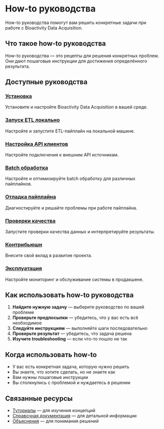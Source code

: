# How-to руководства

How-to руководства помогут вам решить конкретные задачи при работе с Bioactivity Data Acquisition.

## Что такое how-to руководства

How-to руководства — это рецепты для решения конкретных проблем. Они дают пошаговые инструкции для достижения определённого результата.

## Доступные руководства

### [Установка](installation.md)
Установите и настройте Bioactivity Data Acquisition в вашей среде.

### [Запуск ETL локально](run-etl-locally.md)
Настройте и запустите ETL-пайплайн на локальной машине.

### [Настройка API клиентов](configure-api-clients.md)
Настройте подключения к внешним API источникам.

### [Batch обработка](batch-processing.md)
Настройте и оптимизируйте batch обработку для различных пайплайнов.

### [Отладка пайплайна](debug-pipeline.md)
Диагностируйте и решайте проблемы при работе пайплайна.

### [Проверки качества](run-quality-checks.md)
Запустите проверки качества данных и интерпретируйте результаты.

### [Контрибьюшн](contribute.md)
Внесите свой вклад в развитие проекта.

### [Эксплуатация](operations.md)
Настройте мониторинг и обслуживание системы в продакшене.

## Как использовать how-to руководства

1. **Найдите нужную задачу** — выберите руководство по вашей проблеме
2. **Проверьте предпосылки** — убедитесь, что у вас есть всё необходимое
3. **Следуйте инструкциям** — выполняйте шаги последовательно
4. **Проверьте результат** — убедитесь, что задача решена
5. **Изучите troubleshooting** — если что-то пошло не так

## Когда использовать how-to

- У вас есть конкретная задача, которую нужно решить
- Вы знаете, что хотите сделать, но не знаете как
- Вам нужны пошаговые инструкции
- Вы столкнулись с проблемой и нуждаетесь в решении

## Связанные ресурсы

- [Туториалы](../tutorials/index.md) — для изучения концепций
- [Справочная документация](../reference/index.md) — для детальной информации
- [Объяснения](../explanations/index.md) — для понимания решений

